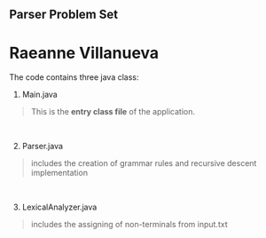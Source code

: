 
## Parser Problem Set
# Raeanne Villanueva

The code contains three java class: <br>
1. Main.java 
  > This is the **entry class file** of the application.
  <br>
  
2. Parser.java
  > includes the creation of grammar rules and recursive descent implementation
<br>

3. LexicalAnalyzer.java
  > includes the assigning of non-terminals from input.txt
<br>
